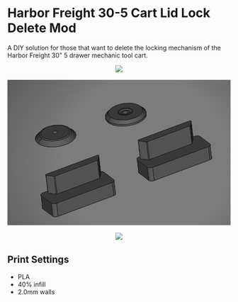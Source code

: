 
# Harbor Freight 30-5 Cart Lid Lock Delete Mod

A DIY solution for those that want to delete the locking mechanism of the Harbor Freight 30" 5 drawer mechanic tool cart.

<p align="center">
<img width="512" src="https://github.com/EddieAbbondanzio/3d-prints/blob/main/hf-30-5-cart-lid-lock-delete-mod/imgs/1.jpg">
</p>

<p align="center">
<img width="512" src="https://github.com/EddieAbbondanzio/3d-prints/blob/main/hf-30-5-cart-lid-lock-delete-mod/imgs/3.png">
</p>

<p align="center">
<img width="512" src="https://github.com/EddieAbbondanzio/3d-prints/blob/main/hf-30-5-cart-lid-lock-delete-mod/imgs/9.jpg">
</p>


## Print Settings
- PLA
- 40% infill
- 2.0mm walls